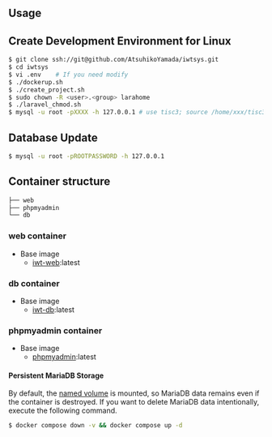## Usage

## Create Development Environment for Linux
```bash
$ git clone ssh://git@github.com/AtsuhikoYamada/iwtsys.git
$ cd iwtsys
$ vi .env    # If you need modify
$ ./dockerup.sh
$ ./create_project.sh
$ sudo chown -R <user>.<group> larahome
$ ./laravel_chmod.sh
$ mysql -u root -pXXXX -h 127.0.0.1 # use tisc3; source /home/xxx/tisc3.sql
```

## Database Update
```bash
$ mysql -u root -pROOTPASSWORD -h 127.0.0.1 
```

## Container structure

```bash
├── web
├── phpmyadmin
└── db
```

### web container

- Base image
  - [iwt-web](https://hub.docker.com/r/a2ymd):latest

### db container

- Base image
  - [iwt-db](https://hub.docker.com/r/a2ymd):latest

### phpmyadmin container

- Base image
  - [phpmyadmin](https://hub.docker.com/_/phpmyadmin):latest

#### Persistent MariaDB Storage

By default, the [named volume](https://docs.docker.com/compose/compose-file/#volumes) is mounted, so MariaDB data remains even if the container is destroyed.
If you want to delete MariaDB data intentionally, execute the following command.

```bash
$ docker compose down -v && docker compose up -d
```


